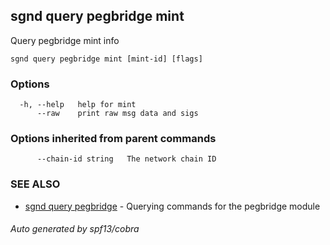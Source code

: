 ## sgnd query pegbridge mint

Query pegbridge mint info

```
sgnd query pegbridge mint [mint-id] [flags]
```

### Options

```
  -h, --help   help for mint
      --raw    print raw msg data and sigs
```

### Options inherited from parent commands

```
      --chain-id string   The network chain ID
```

### SEE ALSO

* [sgnd query pegbridge](sgnd_query_pegbridge.md)	 - Querying commands for the pegbridge module

###### Auto generated by spf13/cobra
